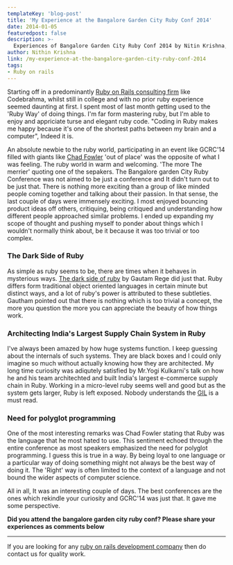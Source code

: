 ```yaml
---
templateKey: 'blog-post'
title: 'My Experience at the Bangalore Garden City Ruby Conf 2014'
date: 2014-01-05
featuredpost: false
description: >-
  Experiences of Bangalore Garden City Ruby Conf 2014 by Nitin Krishna, Developer at Ruby on rails consulting firm Codebrahma.
author: Nithin Krishna 
link: /my-experience-at-the-bangalore-garden-city-ruby-conf-2014
tags:
- Ruby on rails
---
```



Starting off in a predominantly [Ruby on Rails consulting firm][1] like Codebrahma, whilst still in college and with no prior ruby experience seemed daunting at first. I spent most of last month getting used to the 'Ruby Way' of doing things. I'm far form mastering ruby, but I'm able to enjoy and appriciate turse and elegant ruby code. "Coding in Ruby makes me happy because it's one of the shortest paths between my brain and a computer", Indeed it is.

An absolute newbie to the ruby world, participating in an event like GCRC'14 filled with giants like [Chad Fowler][2] 'out of place' was the opposite of what I was feeling. The ruby world in warm and welcoming. 'The more The merrier' quoting one of the sepakers. The Bangalore garden City Ruby Conference was not aimed to be just a conference and It didn't turn out to be just that. There is nothing more exciting than a group of like minded people coming together and talking about their passion. In that sense, the last couple of days were immensely exciting. I most enjoyed bouncing product ideas off others, critiquing, being critiqued and understanding how different people approached similar problems. I ended up expanding my scope of thought and pushing myself to ponder about things which I wouldn't normally think about, be it because it was too trivial or too complex.

### The Dark Side of Ruby

As simple as ruby seems to be, there are times when it behaves in mysterious ways. [The dark side of ruby][3] by Gautam Rege did just that. Ruby differs form traditional object oriented languages in certain minute but distinct ways, and a lot of ruby's power is attributed to these subtleties. Gautham pointed out that there is nothing which is too trivial a concept, the more you question the more you can appreciate the beauty of how things work.

### Architecting India's Largest Supply Chain System in Ruby

I've always been amazed by how huge systems function. I keep guessing about the internals of such systems. They are black boxes and I could only imagine so much without actually knowing how they are architected. My long time curiosity was adiqutely satisfied by Mr.Yogi Kulkarni's talk on how he and his team architechted and built India's largest e-commerce supply chain in Ruby. Working in a micro-level ruby seems well and good but as the system gets larger, Ruby is left exposed. Nobody understands the [GIL][4] is a must read.

### Need for polyglot programming

One of the most interesting remarks was Chad Fowler stating that Ruby was the language that he most hated to use. This sentiment echoed through the entire conference as most speakers emphasized the need for polyglot programming. I guess this is true in a way. By being loyal to one language or a particular way of doing something might not always be the best way of doing it. The 'Right' way is often limited to the context of a language and not bound the wider aspects of computer science.

All in all, It was an interesting couple of days. The best conferences are the ones which rekindle your curiosity and GCRC'14 was just that. It gave me some perspective.

**Did you attend the bangalore garden city ruby conf? Please share your experiences as comments below**

* * *

If you are looking for any [ruby on rails development company][5] then do contact us for quality work. 

[1]: /
[2]: http://twitter.com/chadfowler
[3]: http://www.slideshare.net/gautamrege/gcrc-2014-the-dark-side-of-ruby-29681735
[4]: http://www.jstorimer.com/blogs/workingwithcode/8085491-nobody-understands-the-gil
[5]: /ruby-on-rails-developers-consulting-bangalore/

  
